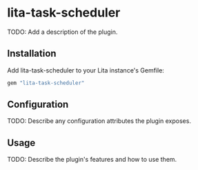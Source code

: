 # lita-task-scheduler

TODO: Add a description of the plugin.

## Installation

Add lita-task-scheduler to your Lita instance's Gemfile:

``` ruby
gem "lita-task-scheduler"
```

## Configuration

TODO: Describe any configuration attributes the plugin exposes.

## Usage

TODO: Describe the plugin's features and how to use them.

